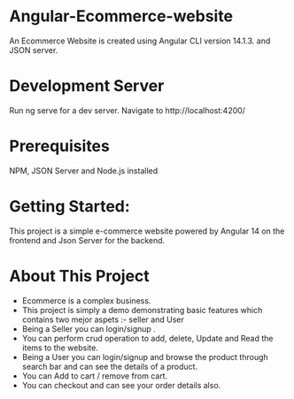 # Angular-Ecommerce-website
 An Ecommerce Website is created using Angular CLI version 14.1.3. and JSON server.
# Development Server
Run ng serve for a dev server. Navigate to http://localhost:4200/
# Prerequisites
NPM, JSON Server and Node.js installed
# Getting Started:
This project is a simple e-commerce website powered by Angular 14 on the frontend and Json Server for the backend.
# About This Project
- Ecommerce is a complex business.
- This project is simply a demo demonstrating basic features which contains two mejor aspets :- seller and User
- Being a Seller you can login/signup . 
- You can perform crud operation to add, delete, Update and Read the items to the website. 
- Being a User you can login/signup and  browse the product through search bar and can see the details of a product.
- You can Add to cart / remove from cart. 
- You can checkout and can see your order details also.
